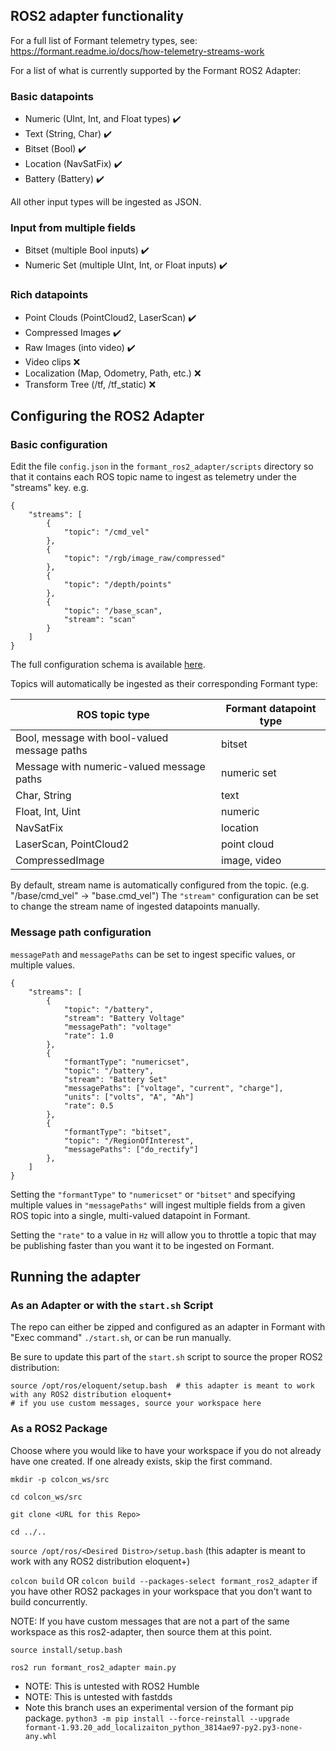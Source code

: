 ## ROS2 adapter functionality

For a full list of Formant telemetry types, see: https://formant.readme.io/docs/how-telemetry-streams-work

For a list of what is currently supported by the Formant ROS2 Adapter:

### Basic datapoints

- Numeric (UInt, Int, and Float types) :heavy_check_mark:
- Text (String, Char) :heavy_check_mark:
- Bitset (Bool) :heavy_check_mark:
- Location (NavSatFix) :heavy_check_mark:
- Battery (Battery) :heavy_check_mark:

All other input types will be ingested as JSON.

### Input from multiple fields

- Bitset (multiple Bool inputs) :heavy_check_mark:
- Numeric Set (multiple UInt, Int, or Float inputs) :heavy_check_mark:

### Rich datapoints

- Point Clouds (PointCloud2, LaserScan) :heavy_check_mark:
- Compressed Images :heavy_check_mark:
- Raw Images (into video) :heavy_check_mark:
- Video clips :x:
- Localization (Map, Odometry, Path, etc.) :x:
- Transform Tree (/tf, /tf_static) :x:

## Configuring the ROS2 Adapter

### Basic configuration

Edit the file `config.json` in the `formant_ros2_adapter/scripts` directory so that it contains each ROS topic name to ingest as telemetry under the "streams" key. e.g.

```
{
    "streams": [
        {
            "topic": "/cmd_vel"
        },
        {
            "topic": "/rgb/image_raw/compressed"
        },
        {
            "topic": "/depth/points"
        },
        {
            "topic": "/base_scan",
            "stream": "scan"
        }
    ]
}
```

The full configuration schema is available [here](scripts/schema.json).

Topics will automatically be ingested as their corresponding Formant type:

| ROS topic type                               | Formant datapoint type |
| -------------------------------------------- | ---------------------- |
| Bool, message with bool-valued message paths | bitset                 |
| Message with numeric-valued message paths    | numeric set            |
| Char, String                                 | text                   |
| Float, Int, Uint                             | numeric                |
| NavSatFix                                    | location               |
| LaserScan, PointCloud2                       | point cloud            |
| CompressedImage                              | image, video           |

By default, stream name is automatically configured from the topic. (e.g. "/base/cmd_vel" -> "base.cmd_vel") The `"stream"` configuration can be set to change the stream name of ingested datapoints manually.

### Message path configuration

`messagePath` and `messagePaths` can be set to ingest specific values, or multiple values.

```
{
    "streams": [
        {
            "topic": "/battery",
            "stream": "Battery Voltage"
            "messagePath": "voltage"
            "rate": 1.0
        },
        {
            "formantType": "numericset",
            "topic": "/battery",
            "stream": "Battery Set"
            "messagePaths": ["voltage", "current", "charge"],
            "units": ["volts", "A", "Ah"]
            "rate": 0.5
        },
        {
            "formantType": "bitset",
            "topic": "/RegionOfInterest",
            "messagePaths": ["do_rectify"]
        },
    ]
}
```

Setting the `"formantType"` to `"numericset"` or `"bitset"` and specifying multiple values in `"messagePaths"` will ingest multiple fields from a given ROS topic into a single, multi-valued datapoint in Formant.

Setting the `"rate"` to a value in `Hz` will allow you to throttle a topic that may be publishing faster than you want it to be ingested on Formant.

## Running the adapter

### As an Adapter or with the `start.sh` Script

The repo can either be zipped and configured as an adapter in Formant with "Exec command" `./start.sh`, or can be run manually.

Be sure to update this part of the `start.sh` script to source the proper ROS2 distribution:

```
source /opt/ros/eloquent/setup.bash  # this adapter is meant to work with any ROS2 distribution eloquent+
# if you use custom messages, source your workspace here
```

### As a ROS2 Package

Choose where you would like to have your workspace if you do not already have one created. If one already exists, skip the first command.

`mkdir -p colcon_ws/src`

`cd colcon_ws/src`

`git clone <URL for this Repo>`

`cd ../..`

`source /opt/ros/<Desired Distro>/setup.bash` (this adapter is meant to work with any ROS2 distribution eloquent+)

`colcon build` OR `colcon build --packages-select formant_ros2_adapter` if you have other ROS2 packages in your workspace that you don't want to build concurrently.

NOTE: If you have custom messages that are not a part of the same workspace as this ros2-adapter, then source them at this point.

`source install/setup.bash`

`ros2 run formant_ros2_adapter main.py`

- NOTE: This is untested with ROS2 Humble
- NOTE: This is untested with fastdds
- Note this branch uses an experimental version of the formant pip package.
  `python3 -m pip install --force-reinstall --upgrade formant-1.93.20_add_localizaiton_python_3814ae97-py2.py3-none-any.whl`
